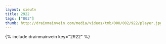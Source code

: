 ```yaml
--- 
layout: sieutv
title: 2922
tags: ["002"]
thumb: http://drainmainvein.com/media/videos/tmb/000/002/922/player.jpg
---
```

{% include drainmainvein key="2922" %} 
